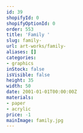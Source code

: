 ```yaml
---
id: 39
shopifyId: 0
shopifyOptionId: 0
order: 553
title: 'Family '
slug: family-
url: art-works/family-
aliases: []
categories:
- graphics
inStock: false
isVisible: false
height: 35
width: 50
date: 2001-01-01T00:00:00Z
materials:
- paper
- acrylic
price: -1
mainImage: family.jpg
---
```

